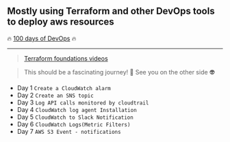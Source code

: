 Mostly using Terraform and other DevOps tools to deploy aws resources
---
:fire: [100 days of DevOps](https://external-content.duckduckgo.com/iu/?u=https%3A%2F%2Ftse3.mm.bing.net%2Fth%3Fid%3DOIP.b-r1xI5IVrvb6Ul6Rj_KHAHaDz%26pid%3DApi&f=1&ipt=0f4547e2e2231692b4334eb868d43ff4386e0c9f2a5d831384284678d31b3e69&ipo=images) :fire:
***

>[Terraform foundations videos](https://youtube.com/playlist?list=PL5_Rrj9tYQAlgX9bTzlTN0WzU67ZeoSi_)

>This should be a fascinating journey! :speak_no_evil:
>See you on the other side :alien:
- Day 1 `Create a CloudWatch alarm`
- Day 2 `Create an SNS topic`
- Day 3 `Log API calls monitored by cloudtrail`
- Day 4 `CloudWatch log agent Installation`
- Day 5 `CloudWatch to Slack Notification`
- Day 6 `CloudWatch Logs(Metric Filters)`
- Day 7 `AWS S3 Event - notifications`
